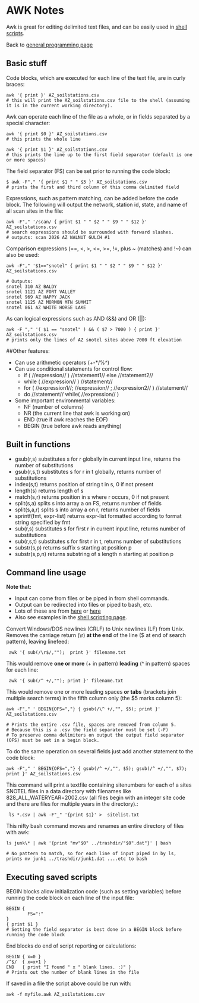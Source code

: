 # AWK Notes

Awk is great for editing delimited text files, and can be easily used in
[shell scripts](computing/comp_shellscripts).

Back to [general programming page](computing/comp_programming)

## Basic stuff

Code blocks, which are executed for each line of the text file, are in
curly braces:

~~~{.bash} 
awk '{ print }' AZ_soilstations.csv
# this will print the AZ_soilstations.csv file to the shell (assuming it is in the current working directory).
~~~

Awk can operate each line of the file as a whole, or in fields
separated by a special character:

~~~{.bash}
awk '{ print $0 }' AZ_soilstations.csv
# this prints the whole line

awk '{ print $1 }' AZ_soilstations.csv
# this prints the line up to the first field separator (default is one or more spaces)
~~~

The field separator (FS) can be set prior to running the code
block:

~~~{.bash}
$ awk -F"," '{ print $1 " " $3 }' AZ_soilstations.csv
# prints the first and third column of this comma delimited field
~~~ 

Expressions, such as pattern matching, can be added before the
code block. The following will output the network, station id, state,
and name of all scan sites in the file:

~~~{.bash}
awk -F"," '/scan/ { print $1 " " $2 " " $9 " " $12 }' AZ_soilstations.csv
# search expressions should be surrounded with forward slashes.
# outputs: scan 2026 AZ WALNUT GULCH #1
~~~

Comparison expressions (==, <, >, <=, >=, !=, plus ~ (matches) and !~) can also be used:

~~~{.bash}
awk -F"," '$1=="snotel" { print $1 " " $2 " " $9 " " $12 }' AZ_soilstations.csv

# Outputs:
snotel 310 AZ BALDY
snotel 1121 AZ FORT VALLEY
snotel 969 AZ HAPPY JACK
snotel 1125 AZ MORMON MTN SUMMIT
snotel 861 AZ WHITE HORSE LAKE
~~~

As can logical expressions such as AND (&&) and OR (||):

~~~{.bash}
awk -F "," '( $1 == "snotel" ) && ( $7 > 7000 ) { print }' AZ_soilstations.csv
# prints only the lines of AZ snotel sites above 7000 ft elevation
~~~


##Other features:

* Can use arithmetic operators (+-*/%^)
* Can use conditional statements for control flow:
  * if ( //expression// ) //statement1// else //statement2//
  * while ( //expression// ) //statement//
  * for ( //expression1//; //expression// ; //expression2// ) //statement//
  * do //statement// while( //expression// )
* Some important environmental variables:
  * NF (number of columns) 
  * NR (the current line that awk is working on)
  * END (true if awk reaches the EOF)
  * BEGIN (true before awk reads anything)

Built in functions
------------------

* gsub(r,s)       substitutes s for r globally in current input line, returns the  number of substitutions 
* gsub(r,s,t)     substitutes s for r in t globally, returns number of substitutions 
* index(s,t)      returns position of string t in s, 0 if not present 
* length(s)       returns length of s 
* match(s,r)      returns position in s where r occurs, 0 if not present 
* split(s,a)      splits s into array a on FS, returns number of fields 
* split(s,a,r)    splits s into array a on r, returns number of fields 
* sprintf(fmt, expr-list) returns expr-list formatted according to format string  specified by fmt 
* sub(r,s)        substitutes s for first r in current input line, returns number of substitutions 
* sub(r,s,t)      substitutes s for first r in t, returns number of substitutions 
* substr(s,p)     returns suffix s starting at position p 
* substr(s,p,n)   returns substring of s length n starting at position p  

## Command line usage

 **Note that:**

* Input can come from files or be piped in from shell commands.
* Output can be redirected into files or piped to bash, etc.
* Lots of these are from [here](http://www.catonmat.net/blog/awk-one-liners-explained-part-one/) or [here](http://www.catonmat.net/blog/awk-one-liners-explained-part-two/)
* Also see examples in the [shell scripting page](procedures:shellscripts).

Convert Windows/DOS newlines (CRLF) to Unix newlines (LF) from Unix.
Removes the carriage return (\\r) **at the end** of the line ($ at
end of search pattern), leaving linefeed: 

     awk '{ sub(/\r$/,"");  print }' filename.txt

This would remove **one or more** (+ in pattern) **leading** (\^ in pattern) spaces for each line:

     awk '{ sub(/^ +/,""); print }' filename.txt

This would remove one or more leading spaces **or tabs** (brackets join multiple
search terms) in the fifth column only (the $5 marks column 5):

~~~{.bash}
awk -F"," ' BEGIN{OFS=","} { gsub(/\^ +/,"", $5); print }' AZ_soilstations.csv

# Prints the entire .csv file, spaces are removed from column 5.
# Because this is a .csv the field separator must be set (-F)
# To preserve comma delimiters on output the output field separator (OFS) must be set in a begin block.
~~~ 

To do the same operation on several fields just add another
statement to the code block:

~~~{.bash}
awk -F"," ' BEGIN{OFS=","} { gsub(/^ +/,"", $5); gsub(/^ +/,"", $7); print }' AZ_soilstations.csv
~~~

This command will print a textfile containing sitenumbers for each of a sites SNOTEL files in a data directory with filenames like 828_ALL_WATERYEAR=2002.csv (all files begin with an integer site code and there are files for multiple years in the directory).:

~~~{.bash}
 ls *.csv | awk -F"_" '{print $1}' >  sitelist.txt
~~~

This nifty bash command moves and renames an entire directory of files with awk:

~~~{.bash}
ls junk\* | awk '{print "mv"$0" ../trashdir/"$0".dat"}' | bash

# No pattern to match, so for each line of input piped in by ls, prints mv junk1 ../trashdir/junk1.dat ....etc to bash
~~~

## Executing saved scripts

BEGIN blocks allow initialization code (such as setting variables)
before running the code block on each line of the input file:

~~~{.bash}
BEGIN { 
        FS=":" 
} 
{ print $1 }
# Setting the field separator is best done in a BEGIN block before running the code block 
~~~ 

End blocks do end of script reporting or calculations:

~~~{.bash}
BEGIN { x=0 } 
/^$/  { x=x+1 } 
END   { print "I found " x " blank lines. :)" }
# Prints out the number of blank lines in the file 
~~~

If saved in a file the script above could be run with:

    awk -f myfile.awk AZ_soilstations.csv 
